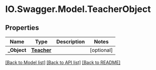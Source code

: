 # IO.Swagger.Model.TeacherObject
## Properties

Name | Type | Description | Notes
------------ | ------------- | ------------- | -------------
**_Object** | [**Teacher**](Teacher.md) |  | [optional] 

[[Back to Model list]](../README.md#documentation-for-models) [[Back to API list]](../README.md#documentation-for-api-endpoints) [[Back to README]](../README.md)

